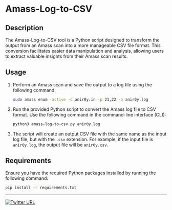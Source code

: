 # Amass-Log-to-CSV

## Description

The Amass-Log-to-CSV tool is a Python script designed to transform the output from an Amass scan into a more manageable CSV file format. This conversion facilitates easier data manipulation and analysis, allowing users to extract valuable insights from their Amass scan results.

## Usage

1. Perform an Amass scan and save the output to a log file using the following command:

    ```bash
    sudo amass enum -active -d anir0y.in -p 21,22 -o anir0y.log
    ```

2. Run the provided Python script to convert the Amass log file to CSV format. Use the following command in the command-line interface (CLI):

    ```bash
    python3 amass-log-to-csv.py anir0y.log
    ```

3. The script will create an output CSV file with the same name as the input log file, but with the `.csv` extension. For example, if the input file is `anir0y.log`, the output file will be `anir0y.csv`.

## Requirements

Ensure you have the required Python packages installed by running the following command:

```bash
pip install -r requirements.txt
```
---

[![Twitter URL](https://img.shields.io/twitter/url/https/twitter.com/bukotsunikki.svg?style=social&label=Follow%20%40Anir0y)](https://twitter.com/anir0y)
